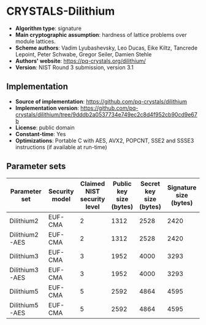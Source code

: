 CRYSTALS-Dilithium
==================

- **Algorithm type**: signature
- **Main cryptographic assumption**: hardness of lattice problems over module lattices.
- **Scheme authors**: Vadim Lyubashevsky, Leo Ducas, Eike Kiltz, Tancrede Lepoint, Peter Schwabe, Gregor Seiler, Damien Stehle
- **Authors' website**: https://pq-crystals.org/dilithium/
- **Version**: NIST Round 3 submission, version 3.1

Implementation
--------------

- **Source of implementation**: https://github.com/pq-crystals/dilithium
- **Implementation version**: https://github.com/pq-crystals/dilithium/tree/9dddb2a0537734e749ec2c8d4f952cb90cd9e67b
- **License**: public domain
- **Constant-time**: Yes
- **Optimizations**: Portable C with AES, AVX2, POPCNT, SSE2 and SSSE3 instructions (if available at run-time)

Parameter sets
--------------

| Parameter set       | Security model | Claimed NIST security level | Public key size (bytes) | Secret key size (bytes) | Signature size (bytes) |
|---------------------|----------------|-----------------------------|-------------------------|-------------------------|------------------------|
| Dilithium2          | EUF-CMA        | 2                           | 1312                    | 2528                    | 2420                   |
| Dilithium2-AES      | EUF-CMA        | 2                           | 1312                    | 2528                    | 2420                   |
| Dilithium3          | EUF-CMA        | 3                           | 1952                    | 4000                    | 3293                   |
| Dilithium3-AES      | EUF-CMA        | 3                           | 1952                    | 4000                    | 3293                   |
| Dilithium5          | EUF-CMA        | 5                           | 2592                    | 4864                    | 4595                   |
| Dilithium5-AES      | EUF-CMA        | 5                           | 2592                    | 4864                    | 4595                   |
